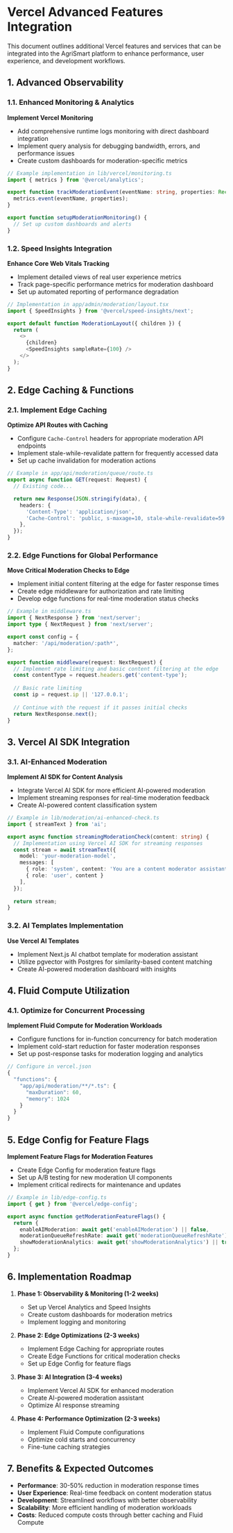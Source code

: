# Vercel Advanced Features Integration

This document outlines additional Vercel features and services that can be integrated into the AgriSmart platform to enhance performance, user experience, and development workflows.

## 1. Advanced Observability

### 1.1. Enhanced Monitoring & Analytics

**Implement Vercel Monitoring**
- Add comprehensive runtime logs monitoring with direct dashboard integration
- Implement query analysis for debugging bandwidth, errors, and performance issues
- Create custom dashboards for moderation-specific metrics

```typescript
// Example implementation in lib/vercel/monitoring.ts
import { metrics } from '@vercel/analytics';

export function trackModerationEvent(eventName: string, properties: Record<string, any>) {
  metrics.event(eventName, properties);
}

export function setupModerationMonitoring() {
  // Set up custom dashboards and alerts
}
```

### 1.2. Speed Insights Integration

**Enhance Core Web Vitals Tracking**
- Implement detailed views of real user experience metrics
- Track page-specific performance metrics for moderation dashboard
- Set up automated reporting of performance degradation

```typescript
// Implementation in app/admin/moderation/layout.tsx
import { SpeedInsights } from '@vercel/speed-insights/next';

export default function ModerationLayout({ children }) {
  return (
    <>
      {children}
      <SpeedInsights sampleRate={100} />
    </>
  );
}
```

## 2. Edge Caching & Functions

### 2.1. Implement Edge Caching

**Optimize API Routes with Caching**
- Configure `Cache-Control` headers for appropriate moderation API endpoints
- Implement stale-while-revalidate pattern for frequently accessed data
- Set up cache invalidation for moderation actions

```typescript
// Example in app/api/moderation/queue/route.ts
export async function GET(request: Request) {
  // Existing code...

  return new Response(JSON.stringify(data), {
    headers: {
      'Content-Type': 'application/json',
      'Cache-Control': 'public, s-maxage=10, stale-while-revalidate=59',
    },
  });
}
```

### 2.2. Edge Functions for Global Performance

**Move Critical Moderation Checks to Edge**
- Implement initial content filtering at the edge for faster response times
- Create edge middleware for authorization and rate limiting
- Develop edge functions for real-time moderation status checks

```typescript
// Example in middleware.ts
import { NextResponse } from 'next/server';
import type { NextRequest } from 'next/server';

export const config = {
  matcher: '/api/moderation/:path*',
};

export function middleware(request: NextRequest) {
  // Implement rate limiting and basic content filtering at the edge
  const contentType = request.headers.get('content-type');
  
  // Basic rate limiting
  const ip = request.ip || '127.0.0.1';
  
  // Continue with the request if it passes initial checks
  return NextResponse.next();
}
```

## 3. Vercel AI SDK Integration

### 3.1. AI-Enhanced Moderation

**Implement AI SDK for Content Analysis**
- Integrate Vercel AI SDK for more efficient AI-powered moderation
- Implement streaming responses for real-time moderation feedback
- Create AI-powered content classification system

```typescript
// Example in lib/moderation/ai-enhanced-check.ts
import { streamText } from 'ai';

export async function streamingModerationCheck(content: string) {
  // Implementation using Vercel AI SDK for streaming responses
  const stream = await streamText({
    model: 'your-moderation-model',
    messages: [
      { role: 'system', content: 'You are a content moderator assistant.' },
      { role: 'user', content }
    ],
  });
  
  return stream;
}
```

### 3.2. AI Templates Implementation

**Use Vercel AI Templates**
- Implement Next.js AI chatbot template for moderation assistant
- Utilize pgvector with Postgres for similarity-based content matching
- Create AI-powered moderation dashboard with insights

## 4. Fluid Compute Utilization

### 4.1. Optimize for Concurrent Processing

**Implement Fluid Compute for Moderation Workloads**
- Configure functions for in-function concurrency for batch moderation
- Implement cold-start reduction for faster moderation responses
- Set up post-response tasks for moderation logging and analytics

```typescript
// Configure in vercel.json
{
  "functions": {
    "app/api/moderation/**/*.ts": {
      "maxDuration": 60,
      "memory": 1024
    }
  }
}
```

## 5. Edge Config for Feature Flags

**Implement Feature Flags for Moderation Features**
- Create Edge Config for moderation feature flags
- Set up A/B testing for new moderation UI components
- Implement critical redirects for maintenance and updates

```typescript
// Example in lib/edge-config.ts
import { get } from '@vercel/edge-config';

export async function getModerationFeatureFlags() {
  return {
    enableAIModeration: await get('enableAIModeration') || false,
    moderationQueueRefreshRate: await get('moderationQueueRefreshRate') || 30,
    showModerationAnalytics: await get('showModerationAnalytics') || true,
  };
}
```

## 6. Implementation Roadmap

1. **Phase 1: Observability & Monitoring (1-2 weeks)**
   - Set up Vercel Analytics and Speed Insights
   - Create custom dashboards for moderation metrics
   - Implement logging and monitoring

2. **Phase 2: Edge Optimizations (2-3 weeks)**
   - Implement Edge Caching for appropriate routes
   - Create Edge Functions for critical moderation checks
   - Set up Edge Config for feature flags

3. **Phase 3: AI Integration (3-4 weeks)**
   - Implement Vercel AI SDK for enhanced moderation
   - Create AI-powered moderation assistant
   - Optimize AI response streaming

4. **Phase 4: Performance Optimization (2-3 weeks)**
   - Implement Fluid Compute configurations
   - Optimize cold starts and concurrency
   - Fine-tune caching strategies

## 7. Benefits & Expected Outcomes

- **Performance**: 30-50% reduction in moderation response times
- **User Experience**: Real-time feedback on content moderation status
- **Development**: Streamlined workflows with better observability
- **Scalability**: More efficient handling of moderation workloads
- **Costs**: Reduced compute costs through better caching and Fluid Compute
